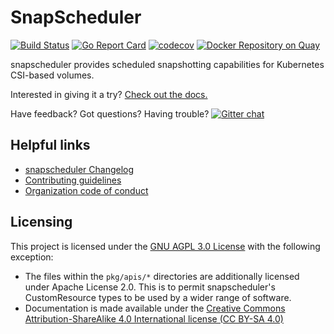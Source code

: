 # SnapScheduler

[![Build
Status](https://github.com/backube/snapscheduler/workflows/Tests/badge.svg)](https://github.com/backube/snapscheduler/actions?query=branch%3Amaster+workflow%3ATests+)
[![Go Report
Card](https://goreportcard.com/badge/github.com/backube/snapscheduler)](https://goreportcard.com/report/github.com/backube/snapscheduler)
[![codecov](https://codecov.io/gh/backube/snapscheduler/branch/master/graph/badge.svg)](https://codecov.io/gh/backube/snapscheduler)
[![Docker Repository on
Quay](https://quay.io/repository/backube/snapscheduler/status "Docker Repository
on Quay")](https://quay.io/repository/backube/snapscheduler)

snapscheduler provides scheduled snapshotting capabilities for Kubernetes
CSI-based volumes.

Interested in giving it a try? [Check out the
docs.](https://backube.github.io/snapscheduler/)

Have feedback? Got questions? Having trouble? [![Gitter
chat](https://badges.gitter.im/backube/snapscheduler.png)](https://gitter.im/backube/snapscheduler)

## Helpful links

- [snapscheduler Changelog](CHANGELOG.md)
- [Contributing guidelines](https://github.com/backube/.github/blob/master/CONTRIBUTING.md)
- [Organization code of conduct](https://github.com/backube/.github/blob/master/CODE_OF_CONDUCT.md)

## Licensing

This project is licensed under the [GNU AGPL 3.0 License](LICENSE) with the following
exception:

- The files within the `pkg/apis/*` directories are additionally licensed under
  Apache License 2.0. This is to permit snapscheduler's CustomResource types to
  be used by a wider range of software.
- Documentation is made available under the [Creative Commons
  Attribution-ShareAlike 4.0 International license (CC BY-SA
  4.0)](https://creativecommons.org/licenses/by-sa/4.0/)
